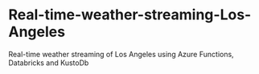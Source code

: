 # Real-time-weather-streaming-Los-Angeles
Real-time weather streaming of Los Angeles using Azure Functions, Databricks and KustoDb
